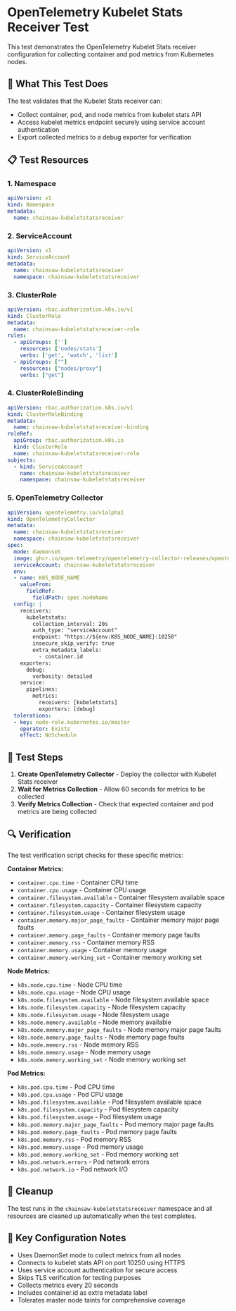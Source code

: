 # OpenTelemetry Kubelet Stats Receiver Test

This test demonstrates the OpenTelemetry Kubelet Stats receiver configuration for collecting container and pod metrics from Kubernetes nodes.

## 🎯 What This Test Does

The test validates that the Kubelet Stats receiver can:
- Collect container, pod, and node metrics from kubelet stats API
- Access kubelet metrics endpoint securely using service account authentication
- Export collected metrics to a debug exporter for verification

## 📋 Test Resources

### 1. Namespace
```yaml
apiVersion: v1
kind: Namespace
metadata:
  name: chainsaw-kubeletstatsreceiver
```

### 2. ServiceAccount
```yaml
apiVersion: v1
kind: ServiceAccount
metadata:
  name: chainsaw-kubeletstatsreceiver
  namespace: chainsaw-kubeletstatsreceiver
```

### 3. ClusterRole
```yaml
apiVersion: rbac.authorization.k8s.io/v1
kind: ClusterRole
metadata:
  name: chainsaw-kubeletstatsreceiver-role
rules:
  - apiGroups: ['']
    resources: ['nodes/stats']
    verbs: ['get', 'watch', 'list']
  - apiGroups: [""]
    resources: ["nodes/proxy"]
    verbs: ["get"]
```

### 4. ClusterRoleBinding
```yaml
apiVersion: rbac.authorization.k8s.io/v1
kind: ClusterRoleBinding
metadata:
  name: chainsaw-kubeletstatsreceiver-binding
roleRef:
  apiGroup: rbac.authorization.k8s.io
  kind: ClusterRole
  name: chainsaw-kubeletstatsreceiver-role
subjects:
  - kind: ServiceAccount
    name: chainsaw-kubeletstatsreceiver
    namespace: chainsaw-kubeletstatsreceiver
```

### 5. OpenTelemetry Collector
```yaml
apiVersion: opentelemetry.io/v1alpha1
kind: OpenTelemetryCollector
metadata:
  name: chainsaw-kubeletstatsreceiver
  namespace: chainsaw-kubeletstatsreceiver
spec:
  mode: daemonset
  image: ghcr.io/open-telemetry/opentelemetry-collector-releases/opentelemetry-collector-contrib:0.129.1
  serviceAccount: chainsaw-kubeletstatsreceiver
  env:
  - name: K8S_NODE_NAME
    valueFrom:
      fieldRef:
        fieldPath: spec.nodeName
  config: |
    receivers:
      kubeletstats:
        collection_interval: 20s
        auth_type: "serviceAccount"
        endpoint: "https://${env:K8S_NODE_NAME}:10250"
        insecure_skip_verify: true
        extra_metadata_labels:
          - container.id
    exporters:
      debug:
        verbosity: detailed
    service:
      pipelines:
        metrics:
          receivers: [kubeletstats]
          exporters: [debug]
  tolerations:
  - key: node-role.kubernetes.io/master
    operator: Exists
    effect: NoSchedule
```

## 🚀 Test Steps

1. **Create OpenTelemetry Collector** - Deploy the collector with Kubelet Stats receiver
2. **Wait for Metrics Collection** - Allow 60 seconds for metrics to be collected
3. **Verify Metrics Collection** - Check that expected container and pod metrics are being collected

## 🔍 Verification

The test verification script checks for these specific metrics:

**Container Metrics:**
- `container.cpu.time` - Container CPU time
- `container.cpu.usage` - Container CPU usage
- `container.filesystem.available` - Container filesystem available space
- `container.filesystem.capacity` - Container filesystem capacity
- `container.filesystem.usage` - Container filesystem usage
- `container.memory.major_page_faults` - Container memory major page faults
- `container.memory.page_faults` - Container memory page faults
- `container.memory.rss` - Container memory RSS
- `container.memory.usage` - Container memory usage
- `container.memory.working_set` - Container memory working set

**Node Metrics:**
- `k8s.node.cpu.time` - Node CPU time
- `k8s.node.cpu.usage` - Node CPU usage
- `k8s.node.filesystem.available` - Node filesystem available space
- `k8s.node.filesystem.capacity` - Node filesystem capacity
- `k8s.node.filesystem.usage` - Node filesystem usage
- `k8s.node.memory.available` - Node memory available
- `k8s.node.memory.major_page_faults` - Node memory major page faults
- `k8s.node.memory.page_faults` - Node memory page faults
- `k8s.node.memory.rss` - Node memory RSS
- `k8s.node.memory.usage` - Node memory usage
- `k8s.node.memory.working_set` - Node memory working set

**Pod Metrics:**
- `k8s.pod.cpu.time` - Pod CPU time
- `k8s.pod.cpu.usage` - Pod CPU usage
- `k8s.pod.filesystem.available` - Pod filesystem available space
- `k8s.pod.filesystem.capacity` - Pod filesystem capacity
- `k8s.pod.filesystem.usage` - Pod filesystem usage
- `k8s.pod.memory.major_page_faults` - Pod memory major page faults
- `k8s.pod.memory.page_faults` - Pod memory page faults
- `k8s.pod.memory.rss` - Pod memory RSS
- `k8s.pod.memory.usage` - Pod memory usage
- `k8s.pod.memory.working_set` - Pod memory working set
- `k8s.pod.network.errors` - Pod network errors
- `k8s.pod.network.io` - Pod network I/O

## 🧹 Cleanup

The test runs in the `chainsaw-kubeletstatsreceiver` namespace and all resources are cleaned up automatically when the test completes.

## 📝 Key Configuration Notes

- Uses DaemonSet mode to collect metrics from all nodes
- Connects to kubelet stats API on port 10250 using HTTPS
- Uses service account authentication for secure access
- Skips TLS verification for testing purposes
- Collects metrics every 20 seconds
- Includes container.id as extra metadata label
- Tolerates master node taints for comprehensive coverage 